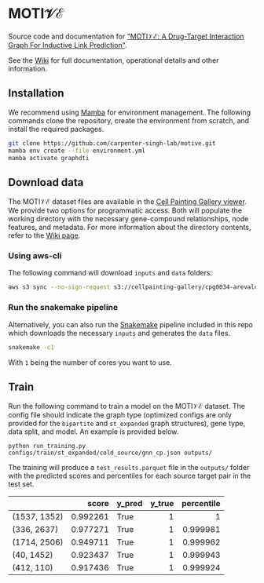 # MOTI$`\mathcal{VE}`$

Source code and documentation for ["MOTI$`\mathcal{V}\mathcal{E}`$: A
Drug-Target Interaction Graph For Inductive Link
Prediction"](https://proceedings.neurips.cc/paper_files/paper/2024/hash/fdb3fa770c2e0ecbb4b7dc7083ef5be9-Abstract-Datasets_and_Benchmarks_Track.html).

See the [Wiki](https://github.com/carpenter-singh-lab/motive/wiki) for full documentation, operational details and other information.

## Installation

We recommend using [Mamba](https://github.com/conda-forge/miniforge#mambaforge) for
environment management. The following commands clone the repository, create the environment from
scratch, and install the required packages.

```bash
git clone https://github.com/carpenter-singh-lab/motive.git
mamba env create --file environment.yml
mamba activate graphdti
```

## Download data

The MOTI$`\mathcal{VE}`$ dataset files are available in the [Cell Painting Gallery viewer](https://cellpainting-gallery.s3.amazonaws.com/index.html#cpg0034-arevalo-su-motive/broad/workspace/publication_data/2024_MOTIVE).
We provide two options for programmatic access. Both will populate the working directory with the necessary gene-compound relationships, node features, and metadata. For more information about the directory contents, refer to the [Wiki page](https://github.com/carpenter-singh-lab/motive/wiki).

### Using aws-cli

The following command will download `inputs` and `data` folders:

```bash
aws s3 sync --no-sign-request s3://cellpainting-gallery/cpg0034-arevalo-su-motive/broad/workspace/publication_data/2024_MOTIVE .
```
### Run the snakemake pipeline
Alternatively, you can also run the [Snakemake](https://snakemake.readthedocs.io/en/v7.32.3/) pipeline included in this repo which downloads the necessary `inputs` and generates the `data` files.

```bash
snakemake -c1
```
With `1` being the number of cores you want to use.

## Train
Run the following command to train a model on the MOTI$`\mathcal{VE}`$ dataset. The config file should indicate the graph type (optimized configs are only provided for the `bipartite` and `st_expanded` graph structures), gene type, data split, and model. An example is provided below.

```python run_training.py configs/train/st_expanded/cold_source/gnn_cp.json outputs/```

The training will produce a `test_results.parquet` file in the `outputs/` folder with the predicted scores and percentiles for each source target pair in the test set.

|              |    score | y_pred   |   y_true |   percentile |
|:-------------|---------:|:---------|---------:|-------------:|
| (1537, 1352) | 0.992261 | True     |        1 |     1        |
| (336, 2637)  | 0.977271 | True     |        1 |     0.999981 |
| (1714, 2506) | 0.949711 | True     |        1 |     0.999962 |
| (40, 1452)   | 0.923437 | True     |        1 |     0.999943 |
| (412, 110)   | 0.917436 | True     |        1 |     0.999924 |

